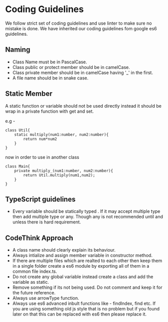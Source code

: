 # Coding Guidelines

We follow strict set of coding guidelines and use linter to make sure no mistake is done. We have inherited our coding guidelines fom google es6 guidelines.

## Naming

* Class Name must be in PascalCase.
* Class public or protect member should be in camelCase.
* Class private member should be in camelCase having '_' in the first.
* A file name should be in snake case.

## Static Member

A static function or variable should not be used directly instead it should be wrap in a private function with get and set.

e.g -
```
class Util{
    static multiply(num1:number, num2:number){
        return num*num2
    }
}
```
now in order to use in another class

```
class Main{
    private multiply_(num1:number, num2:number){
        return Util.multiply(num1,num2);
    }
}

```

## TypeScript guidelines

* Every variable should be statically typed . If it may accept multiple type then add multiple type or any. Though any is not recommended until and unless there is hard requirement.

## CodeThink Approach

* A class name should clearly explain its behaviour.
* Always intialize and assign member variable in constructor method.
* If there are multiple files which are realted to each other then keep them in a single folder create a es6 module by exporting all of them in a common file index.ts.
* Do not create any global variable instead create a class and add the variable as static.
* Remove something if its not being used. Do not comment and keep it for the future reference.
* Always use arrowType function.
* Always use es6 advanced inbult functions like - findIndex, find etc. If you are using something old js style that is no problem but if you found later on that this can be replaced with es6 then please replace it.
